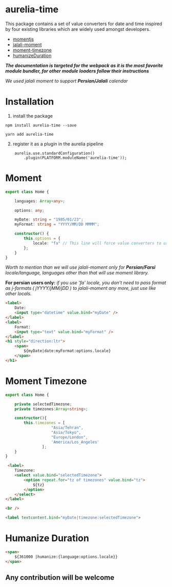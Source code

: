 
# aurelia-time


This package contains a set of value converters for date and time inspired by four existing libraries which are widely used amongst developers.

* [momentjs](https://github.com/moment/moment)
* [jalali-moment](https://github.com/fingerpich/jalali-moment)
* [moment-timezone](https://github.com/moment/moment-timezone)
* [humanizeDuration](https://github.com/EvanHahn/HumanizeDuration.js)

***The documentation is targeted for the webpack as it is the most favorite module bundler, for other module loaders follow their instructions***

*We used jalali moment to support **Persian/Jalali** calendar*

# Installation

1. install the package 
```
npm install aurelia-time --save

yarn add aurelia-time
```

2. register it as a plugin in the aurelia pipeline

```
    aurelia.use.standardConfiguration()
        .plugin(PLATFORM.moduleName('aurelia-time'));
```

# Moment

``` typescript
export class Home {

    languages: Array<any>;

    options: any;

    myDate: string = "1985/01/23";
    myFormat: string = "YYYY/MM/DD MMMM";

    constructor() {
        this.options = {
            locale: "fa" // This line will force value converters to use jalali-moment,locales/languages other than Farsi/Persian such as 'en', 'it', 'fr' etc. will use moment library.
        };
    }
}
```

*Worth to mention than we will use jalali-moment only for **Persian/Farsi** locale/language, languages other than that will use moment library.*

**For persian users only:** *if you use 'fa' locale, you don't need to pass format as j-formats ( jYYYY/jMM/jDD ) to jalali-moment any more, just use like other locals.*

``` html
<label>
    Date: 
    <input type="datetime" value.bind="myDate" />
</label>
<label>
    Format:
    <input type="text" value.bind="myFormat" />
</label>
<h1 style="direction:ltr">
    <span>
        ${myDate|date:myFormat:options.locale}
    </span>
</h1>
```

# Moment Timezone


``` typescript
export class Home {

    private selectedTimezone;
    private timezones:Array<string>;

    constructor(){
        this.timezones = [
                    "Asia/Tehran",
                    "Asia/Tokyo",
                    "Europe/London",
                    'America/Los_Angeles'
                ];
    }
}
```

``` html
 <label>
    Timezone:
    <select value.bind="selectedTimezone">
        <option repeat.for="tz of timezones" value.bind="tz">
            ${tz}
        </option>
    </select>
</label>

<br />

<label textcontent.bind="myDate|timezone:selectedTimezone">
```


# Humanize Duration


``` html
<span>
    ${361000 |humanize:{language:options.locale}}
</span>
```

## **Any contribution will be welcome**